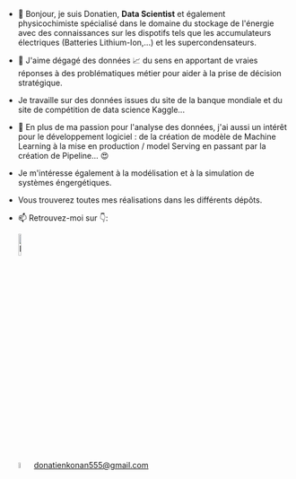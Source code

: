 - 👋 Bonjour, je suis Donatien, **Data Scientist** et également physicochimiste spécialisé dans le domaine du stockage de l'énergie avec des connaissances sur les dispotifs tels que les accumulateurs électriques (Batteries Lithium-Ion,...) et les supercondensateurs.

- 👀 J'aime dégagé des données :chart_with_upwards_trend: du sens en apportant de vraies réponses à des problématiques métier pour aider à la prise de décision stratégique.

- Je travaille sur des données issues du site de la banque mondiale et du site de compétition de data science Kaggle...

- 💞️ En plus de ma passion pour l'analyse des données, j'ai aussi un intérêt pour le développement logiciel : de la création de modèle de Machine Learning à la mise en production / model Serving en passant par la création de Pipeline... :heart_eyes:
  
- Je m'intéresse également à la modélisation et à la simulation de systèmes éngergétiques.

- Vous trouverez toutes mes réalisations dans les différents dépôts.

- 📫 Retrouvez-moi sur 👇:

     <a href="https://www.linkedin.com/in/donatien-konan-75368312a/"/>
     <img alt="hyperlien Linkedin" src="https://blog.waalaxy.com/wp-content/uploads/2021/01/Linkedin-Logo-2048x1280.png" width="10%" height="10%" title="hyperlien vers mon profil linkedin">
     </a>
  
     <img alt="donatienkonan555@gmail.com" src="https://static4.depositphotos.com/1018414/325/i/600/depositphotos_3255674-stock-photo-email-sign-blue-glass.jpg" width="5%" height="5%" title="email : "> donatienkonan555@gmail.com
     
<!---:wave: 
ONOKANA8/ONOKANA8 is a ✨ special ✨ repository because its `README.md` (this file) appears on your GitHub profile.
You can click the Preview link to take a look at your changes.
--->
